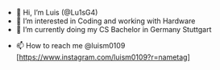 - 👋 Hi, I’m Luis (@Lu1sG4)
- 👀 I’m interested in Coding and working with Hardware
- 🌱 I’m currently doing my CS Bachelor in Germany Stuttgart
<!-- 💞️ I’m looking to collaborate on ...-->
- 📫 How to reach me @luism0109 [https://www.instagram.com/luism0109?r=nametag]

<!---
Lu1sG4/Lu1sG4 is a ✨ special ✨ repository because its `README.md` (this file) appears on your GitHub profile.
You can click the Preview link to take a look at your changes.
--->

